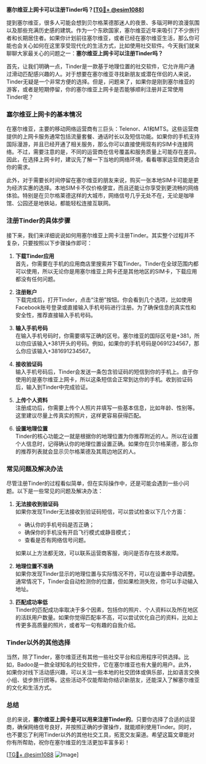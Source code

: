 **塞尔维亚上网卡可以注册Tinder吗？[[TG💪+ @esim1088](https://t.me/s/esim1088)]**

提到塞尔维亚，很多人可能会想到贝尔格莱德那迷人的夜景、多瑙河畔的浪漫氛围以及那些充满历史感的建筑。作为一个东欧国家，塞尔维亚近年来吸引了不少旅行者和长期居住者。如果你计划前往塞尔维亚，或者已经在塞尔维亚生活，那么你可能也会关心如何在这里享受现代化的生活方式，比如使用社交软件。今天我们就来聊聊大家最关心的问题之一：**塞尔维亚上网卡可以注册Tinder吗？**

首先，让我们明确一点，Tinder是一款基于地理位置的社交软件，它允许用户通过滑动匹配感兴趣的人。对于想要在塞尔维亚寻找新朋友或潜在伴侣的人来说，Tinder无疑是一个非常方便的选择。但是，问题来了，如果你是刚到塞尔维亚的游客，或者是短期停留，你的塞尔维亚上网卡是否能够顺利注册并正常使用Tinder呢？

### **塞尔维亚上网卡的基本情况**

在塞尔维亚，主要的移动网络运营商有三巨头：Telenor、A1和MTS。这些运营商提供的上网卡服务通常包括流量套餐、通话时长以及短信功能。如果你的手机支持国际漫游，并且已经开通了相关服务，那么你可以直接使用现有的SIM卡连接网络。不过，需要注意的是，不同的运营商在信号覆盖和服务质量上可能存在差异。因此，在选择上网卡时，建议先了解一下当地的网络环境，看看哪家运营商更适合你的需求。

此外，对于需要长时间停留在塞尔维亚的朋友来说，购买一张本地SIM卡可能是更为经济实惠的选择。本地SIM卡不仅价格便宜，而且还能让你享受到更流畅的网络体验。特别是在贝尔格莱德这样的大城市，网络信号几乎无处不在，无论是咖啡馆、公园还是地铁站，都能轻松连接互联网。

### **注册Tinder的具体步骤**

接下来，我们来详细说说如何用塞尔维亚上网卡注册Tinder。其实整个过程并不复杂，只要按照以下步骤操作即可：

1. **下载Tinder应用**  
   首先，你需要在手机的应用商店里搜索并下载Tinder。Tinder在全球范围内都可以使用，所以无论你是用塞尔维亚上网卡还是其他地区的SIM卡，下载应用都没有任何问题。

2. **注册账户**  
   下载完成后，打开Tinder，点击“注册”按钮。你会看到几个选项，比如使用Facebook账号登录或直接输入手机号码进行注册。为了确保信息的真实性和安全性，推荐直接输入手机号码。

3. **输入手机号码**  
   在输入手机号码时，你需要填写正确的区号。塞尔维亚的国际区号是+381，所以你应该输入+381开头的号码。例如，如果你的手机号码是0691234567，那么你应该输入+381691234567。

4. **接收验证码**  
   输入手机号码后，Tinder会发送一条包含验证码的短信到你的手机上。由于你使用的是塞尔维亚上网卡，所以这条短信会正常到达你的手机。收到验证码后，输入到Tinder中完成验证。

5. **上传个人资料**  
   注册成功后，你需要上传个人照片并填写一些基本信息，比如年龄、性别等。这里建议尽量上传真实的照片，这样更容易获得匹配。

6. **设置地理位置**  
   Tinder的核心功能之一就是根据你的地理位置为你推荐附近的人。所以在设置个人信息时，记得确认你的地理位置设置正确。如果你在贝尔格莱德，那么你的推荐列表就会显示贝尔格莱德及其周边地区的人。

### **常见问题及解决办法**

尽管注册Tinder的过程看似简单，但在实际操作中，还是可能会遇到一些小问题。以下是一些常见的问题及解决办法：

1. **无法接收到验证码**  
   如果你发现Tinder无法接收到验证码短信，可以尝试检查以下几个方面：
   - 确认你的手机号码是否正确；
   - 确保你的手机没有开启飞行模式或静音模式；
   - 查看是否有网络信号问题。

   如果以上方法都无效，可以联系运营商客服，询问是否存在技术故障。

2. **地理位置不准确**  
   如果你发现Tinder显示的地理位置与实际情况不符，可以在设置中手动调整。通常情况下，Tinder会自动检测你的位置，但如果检测失败，你可以手动输入地址。

3. **匹配成功率低**  
   Tinder的匹配成功率取决于多个因素，包括你的照片、个人资料以及所在地区的活跃用户数量。如果你觉得匹配率不高，可以尝试优化自己的资料，比如上传更多高质量的照片，或者写一句有趣的自我介绍。

### **Tinder以外的其他选择**

当然，除了Tinder，塞尔维亚还有其他一些社交平台和应用程序可供选择。比如，Badoo是一款全球知名的社交软件，它在塞尔维亚也有大量的用户。此外，如果你对线下活动感兴趣，可以关注一些本地的社交团体或俱乐部，比如语言交换小组、徒步旅行团等。这些活动不仅能帮助你结识新朋友，还能深入了解塞尔维亚的文化和生活方式。

### **总结**

总的来说，**塞尔维亚上网卡是可以用来注册Tinder的**。只要你选择了合适的运营商，确保网络信号良好，并按照正确的步骤操作，就能顺利使用Tinder。同时，也不要忘了利用Tinder以外的其他社交工具，拓宽交友渠道。希望这篇文章能对你有所帮助，祝你在塞尔维亚的生活更加丰富多彩！

[[TG💪+ @esim1088](https://t.me/s/esim1088) ![Image](https://i.postimg.cc/4NQfJmqS/Snipaste-2025-05-13-00-14-12.png)]